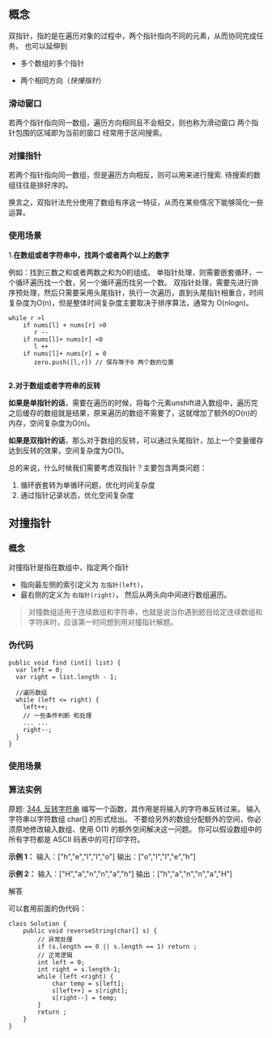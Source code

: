 ## 概念

双指针，指的是在遍历对象的过程中，两个指针指向不同的元素，从而协同完成任务。
也可以延伸到
- 多个数组的多个指针

- 两个相同方向（_快慢指针_）

### 滑动窗口
若两个指针指向同一数组，遍历方向相同且不会相交，则也称为滑动窗口
两个指针包围的区域即为当前的窗口
经常用于区间搜索。


### 对撞指针
若两个指针指向同一数组，但是遍历方向相反，则可以用来进行搜索.
待搜索的数组往往是排好序的。


换言之，双指针法充分使用了数组有序这一特征，从而在某些情况下能够简化一些运算。

### 使用场景

1.**在数组或者字符串中，找两个或者两个以上的数字**  

例如：找到三数之和或者两数之和为0的组成。 
单指针处理，则需要嵌套循环，一个循环遍历找一个数，另一个循环遍历找另一个数。 
双指针处理，需要先进行排序预处理，然后只需要采用头尾指针，执行一次遍历，直到头尾指针相重合，时间复杂度为O(n)，但是整体时间复杂度主要取决于排序算法，通常为 O(nlogn)。
```
while r >l
	if nums[l] + nums[r] >0
	   r --
	if nums[l]+ nums[r] <0
	   l ++
	if nums[l]+ nums[r] = 0
	   zero.push([l,r]) // 保存等于0 两个数的位置   
	   
```

**2.对于数组或者字符串的反转**  

**如果是单指针的话**，需要在遍历的时候，将每个元素unshift进入数组中，遍历完之后缓存的数组就是结果，原来遍历的数组不需要了，这就增加了额外的O(n)的内存，空间复杂度为O(n)。  

**如果是双指针的话**，那么对于数组的反转，可以通过头尾指针，加上一个变量缓存达到反转的效果，空间复杂度为O(1)。

总的来说，什么时候我们需要考虑双指针？主要包含两类问题：  
1. 循环嵌套转为单循环问题，优化时间复杂度  
2. 通过指针记录状态，优化空间复杂度

  



## 对撞指针

### 概念
对撞指针是指在数组中，指定两个指针
- 指向最左侧的索引定义为 `左指针(left)`，
- 最右侧的定义为 `右指针(right)`，
然后从两头向中间进行数组遍历。

> 对撞数组适用于连续数组和字符串，也就是说当你遇到题目给定连续数组和字符床时，应该第一时间想到用对撞指针解题。


### 伪代码

```
public void find (int[] list) {
  var left = 0;
  var right = list.length - 1;

  //遍历数组
  while (left <= right) {
    left++;
    // 一些条件判断 和处理
    ... ...
    right--;
  }
}
```

### 使用场景



### 算法实例

原题: [344. 反转字符串](https://leetcode-cn.com/problems/reverse-string/)
 编写一个函数，其作用是将输入的字符串反转过来。
 输入字符串以字符数组 char[] 的形式给出。
 不要给另外的数组分配额外的空间，你必须原地修改输入数组、使用 O(1) 的额外空间解决这一问题。
你可以假设数组中的所有字符都是 ASCII 码表中的可打印字符。

**示例 1：**
输入：["h","e","l","l","o"]
输出：["o","l","l","e","h"]

**示例 2：**
输入：["H","a","n","n","a","h"]
输出：["h","a","n","n","a","H"]

解答

可以套用前面的伪代码：

```
class Solution {
    public void reverseString(char[] s) {
        // 异常处理 
        if (s.length == 0 || s.length == 1) return ;
        // 正常逻辑
        int left = 0;
        int right = s.length-1;
        while (left <right) {
            char temp = s[left];
            s[left++] = s[right];
            s[right--] = temp;
        }
        return ;
    }
}
```

